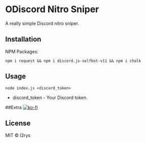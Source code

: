 

# ODiscord Nitro Sniper
A really simple Discord nitro sniper.

## Installation
NPM Packages:

    npm i request && npm i discord.js-selfbot-v11 && npm i chalk

## Usage

    node index.js <discord_token>

 - discord_token - Your Discord token.

##Extra
[![ko-fi](https://ko-fi.com/img/githubbutton_sm.svg)](https://ko-fi.com/R6R7F41SD)


## License
MIT © I2rys
